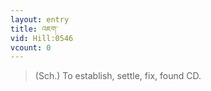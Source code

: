 ```yaml
---
layout: entry
title: འཇག་
vid: Hill:0546
vcount: 0
---
```

> (Sch\.) To establish, settle, fix, found CD\.


